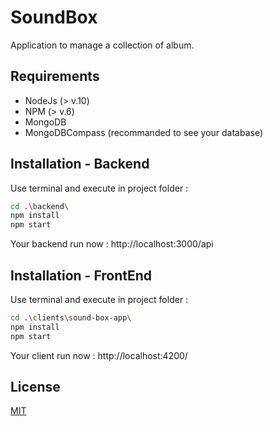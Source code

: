 # SoundBox

Application to manage a collection of album.

## Requirements

- NodeJs (> v.10)
- NPM (> v.6)
- MongoDB
- MongoDBCompass (recommanded to see your database)

## Installation - Backend

Use terminal and execute in project folder :

```bash
cd .\backend\
npm install
npm start
```

Your backend run now : http://localhost:3000/api

## Installation - FrontEnd

Use terminal and execute in project folder :

```bash
cd .\clients\sound-box-app\
npm install
npm start
```

Your client run now : http://localhost:4200/



## License
[MIT](https://choosealicense.com/licenses/mit/)